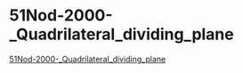 # 51Nod-2000-_Quadrilateral_dividing_plane
[51Nod-2000-_Quadrilateral_dividing_plane](https://aiwithcloud.com/2022/09/14/51nod_2000__quadrilateral_dividing_plane/)